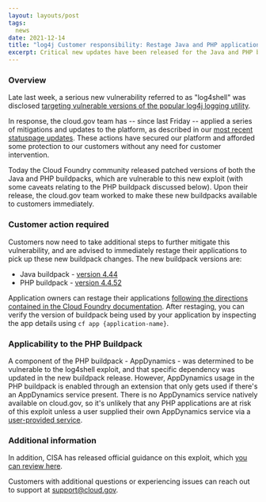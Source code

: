 ```yaml
---
layout: layouts/post
tags:
  news
date: 2021-12-14
title: "log4j Customer responsibility: Restage Java and PHP applications to Mitigate log4shell exploit" 
excerpt: Critical new updates have been released for the Java and PHP buildpacks and customers should restage their apps immediately.
---
```


### Overview

Late last week, a serious new vulnerability referred to as "log4shell" was disclosed [targeting vulnerable versions of the popular log4j logging utility](https://nvd.nist.gov/vuln/detail/CVE-2021-44228). 

In response, the cloud.gov team has -- since last Friday -- applied a series of mitigations and updates to the platform, as described in our [most recent statuspage updates](https://cloudgov.statuspage.io/incidents/hc60k5316r34). These actions have secured our platform and afforded some protection to our customers without any need for customer intervention.

Today the Cloud Foundry community released patched versions of both the Java and PHP buildpacks, which are vulnerable to this new exploit (with some caveats relating to the PHP buildpack discussed below). Upon their release, the cloud.gov team worked to make these new buildpacks available to customers immediately. 

### Customer action required

Customers now need to take additional steps to further mitigate this vulnerability, and are advised to immediately restage their applications to pick up these new buildpack changes. The new buildpack versions are:

* Java buildpack - [version 4.44](https://github.com/cloudfoundry/java-buildpack/releases/tag/v4.44)
* PHP buildpack - [version 4.4.52](https://github.com/cloudfoundry/php-buildpack/releases/tag/v4.4.52)

Application owners can restage their applications [following the directions contained in the Cloud Foundry documentation](https://docs.cloudfoundry.org/devguide/deploy-apps/start-restart-restage.html#restage). After restaging, you can verify the version of buildpack being used by your application by inspecting the app details using `cf app {application-name}`.

### Applicability to the PHP Buildpack

A component of the PHP buildpack - AppDynamics - was determined to be vulnerable to the log4shell exploit, and that specific dependency was updated in the new buildpack release. However, AppDynamics usage in the PHP buildpack is enabled through an extension that only gets used if there's an AppDynamics service present. There is no AppDynamics service natively available on cloud.gov, so it's unlikely that any PHP applications are at risk of this exploit unless a user supplied their own AppDynamics service via a [user-provided service](https://docs.cloudfoundry.org/devguide/services/user-provided.html).

### Additional information 

In addition, CISA has released official guidance on this exploit, which [you can review here](https://www.cisa.gov/uscert/apache-log4j-vulnerability-guidance). 

Customers with additional questions or experiencing issues can reach out to support at [support@cloud.gov](mailto:support@cloud.gov).




